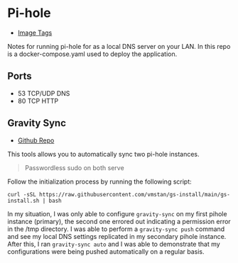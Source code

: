 # Pi-hole

- [Image Tags](https://hub.docker.com/r/pihole/pihole/tags)

Notes for running pi-hole for as a local DNS server on your LAN. In this repo is a docker-compose.yaml used to deploy the application. 

## Ports

- 53    TCP/UDP     DNS 
- 80    TCP         HTTP

## Gravity Sync

- [Github Repo](https://github.com/vmstan/gravity-sync/wiki/System-Requirements)

This tools allows you to automatically sync two pi-hole instances. 

> Passwordless sudo on both serve

Follow the initialization process by running the following script:

```
curl -sSL https://raw.githubusercontent.com/vmstan/gs-install/main/gs-install.sh | bash

```

In my situation, I was only able to configure `gravity-sync` on my first pihole instance (primary), the second one errored out indicating a permission error in the /tmp directory. I was able to perform a `gravity-sync push` command and see my local DNS settings replicated in my secondary pihole instance. After this, I ran `gravity-sync auto` and I was able to demonstrate that my configurations were being pushed automatically on a regular basis. 
